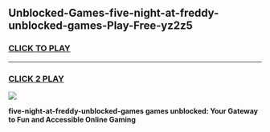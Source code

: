 
## Unblocked-Games-five-night-at-freddy-unblocked-games-Play-Free-yz2z5
<h3>
<a href="https://premium76.site?title=five-night-at-freddy-unblocked-games&ref=18A1">CLICK TO PLAY</a></h3>
<hr>

<h3>
<a href="https://premium76.site?title=five-night-at-freddy-unblocked-games&ref=18A1">CLICK 2 PLAY</a>
  
</h3>

<a href="https://premium76.site?title=five-night-at-freddy-unblocked-games&ref=18A1"><img src="https://clearcache.store/games.png"></a>


**five-night-at-freddy-unblocked-games games unblocked: Your Gateway to Fun and Accessible Online Gaming**
